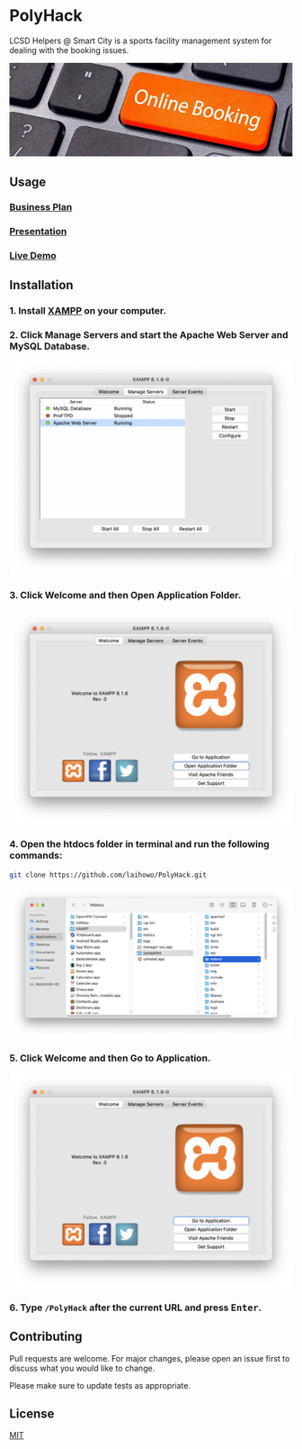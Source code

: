 # PolyHack
LCSD Helpers @ Smart City is a sports facility management system for dealing with the booking issues.

![Icon](https://raw.githubusercontent.com/laihowo/PolyHack/main/Icon.jpg 'Icon')

## Usage

### [Business Plan](https://docs.google.com/document/d/1A6KbeMtStrT9LGhGhHMh9_hJz0CaxTpMtegP_VjA8BM/edit 'Press Alt + Click to Open Link in New Tab')

### [Presentation](https://docs.google.com/presentation/d/19bIPmH7f46h2CUzObfVWUw8DK1aTRP2IxptI_KlERZ8/edit 'Press Alt + Click to Open Link in New Tab')

### [Live Demo](http://polyhack.eastasia.cloudapp.azure.com/booking/ 'Press Alt + Click to Open Link in New Tab')

## Installation

### 1. Install [XAMPP](https://www.apachefriends.org/download.html 'Press Alt + Click to Open Link in New Tab') on your computer.

### 2. Click Manage Servers and start the Apache Web Server and MySQL Database.

![Manage Servers](https://raw.githubusercontent.com/laihowo/PolyHack/main/img/1.png 'Manage Servers')

### 3. Click Welcome and then Open Application Folder.

![Open Application Folder](https://raw.githubusercontent.com/laihowo/PolyHack/main/img/2.png 'Open Application Folder')

### 4. Open the htdocs folder in terminal and run the following commands:

```bash
git clone https://github.com/laihowo/PolyHack.git
```

![htdocs](https://raw.githubusercontent.com/laihowo/PolyHack/main/img/3.png 'htdocs')

### 5. Click Welcome and then Go to Application.

![Go to Application](https://raw.githubusercontent.com/laihowo/PolyHack/main/img/4.png 'Go to Application')

### 6. Type `/PolyHack` after the current URL and press <kbd>Enter</kbd>.

## Contributing
Pull requests are welcome. For major changes, please open an issue first to discuss what you would like to change.

Please make sure to update tests as appropriate.

## License
[MIT](https://choosealicense.com/licenses/mit/ 'Press Alt + Click to Open Link in New Tab')
